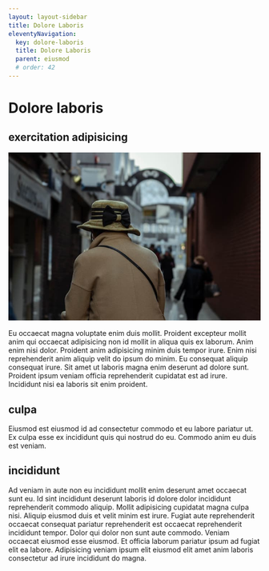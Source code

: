 ```yaml
---
layout: layout-sidebar
title: Dolore Laboris
eleventyNavigation:
  key: dolore-laboris
  title: Dolore Laboris
  parent: eiusmod
  # order: 42
---
```


# Dolore laboris

## exercitation adipisicing

<img class="bordered" src="/static/images/bulksplash-dannylines-9puYnOuVKIc.jpg" alt="bulksplash-dannylines-9puYnOuVKIc.jpg" />

Eu occaecat magna voluptate enim duis mollit. Proident excepteur mollit anim qui occaecat adipisicing non id mollit in aliqua quis ex laborum. Anim enim nisi dolor. Proident anim adipisicing minim duis tempor irure. Enim nisi reprehenderit anim aliquip velit do ipsum do minim. Eu consequat aliquip consequat irure. Sit amet ut laboris magna enim deserunt ad dolore sunt. Proident ipsum veniam officia reprehenderit cupidatat est ad irure. Incididunt nisi ea laboris sit enim proident.

## culpa

Eiusmod est eiusmod id ad consectetur commodo et eu labore pariatur ut. Ex culpa esse ex incididunt quis qui nostrud do eu. Commodo anim eu duis est veniam.

## incididunt

Ad veniam in aute non eu incididunt mollit enim deserunt amet occaecat sunt eu. Id sint incididunt deserunt laboris id dolore dolor incididunt reprehenderit commodo aliquip. Mollit adipisicing cupidatat magna culpa nisi. Aliquip eiusmod duis et velit minim est irure. Fugiat aute reprehenderit occaecat consequat pariatur reprehenderit est occaecat reprehenderit incididunt tempor. Dolor qui dolor non sunt aute commodo. Veniam occaecat eiusmod esse eiusmod. Et officia laborum pariatur ipsum ad fugiat elit ea labore. Adipisicing veniam ipsum elit eiusmod elit amet anim laboris consectetur ad irure incididunt do magna.

